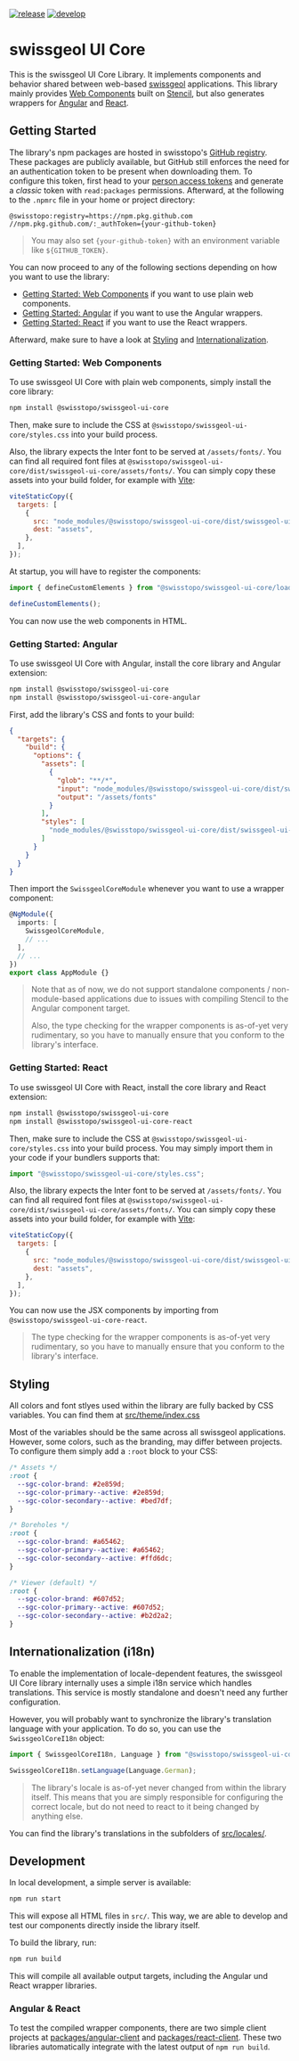 [![release](https://img.shields.io/github/actions/workflow/status/swisstopo/swissgeol-ui-core/publish.yml?branch=main&label=release)](https://github.com/swisstopo/swissgeol-ui-core/actions/workflows/publish.yml?query=branch%3Amain)
[![develop](https://img.shields.io/github/actions/workflow/status/swisstopo/swissgeol-ui-core/publish.yml?branch=develop&label=dev)](https://github.com/swisstopo/swissgeol-ui-core/actions/workflows/publish.yml?query=branch%3Adevelop)

# swissgeol UI Core

This is the swissgeol UI Core Library. It implements components and behavior shared between web-based [swissgeol](https://www.swissgeol.ch) applications.
This library mainly provides [Web Components](https://developer.mozilla.org/en-US/docs/Web/API/Web_components) built on [Stencil](https://stenciljs.com/),
but also generates wrappers for [Angular](https://angular.dev/) and [React](https://react.dev/).

## Getting Started

The library's npm packages are hosted in swisstopo's [GitHub registry](https://github.com/orgs/swisstopo/packages?ecosystem=npm).
These packages are publicly available, but GitHub still enforces the need for an authentication token to be present when downloading them.
To configure this token, first head to your [person access tokens](https://github.com/settings/tokens) and generate a _classic_ token with `read:packages` permissions.
Afterward, at the following to the `.npmrc` file in your home or project directory:

```
@swisstopo:registry=https://npm.pkg.github.com
//npm.pkg.github.com/:_authToken={your-github-token}
```

> You may also set `{your-github-token}` with an environment variable like `${GITHUB_TOKEN}`.

You can now proceed to any of the following sections depending on how you want to use the library:

- [Getting Started: Web Components](#getting-started-web-components) if you want to use plain web components.
- [Getting Started: Angular](#getting-started-angular) if you want to use the Angular wrappers.
- [Getting Started: React](#getting-started-react) if you want to use the React wrappers.

Afterward, make sure to have a look at [Styling](#styling) and [Internationalization](#internationalization-i18n).

### Getting Started: Web Components

To use swissgeol UI Core with plain web components, simply install the core library:

```bash
npm install @swisstopo/swissgeol-ui-core
```

Then, make sure to include the CSS at `@swisstopo/swissgeol-ui-core/styles.css` into your build process.

Also, the library expects the Inter font to be served at `/assets/fonts/`.
You can find all required font files at `@swisstopo/swissgeol-ui-core/dist/swissgeol-ui-core/assets/fonts/`.
You can simply copy these assets into your build folder, for example with [Vite](https://vite.dev/):

```js
viteStaticCopy({
  targets: [
    {
      src: "node_modules/@swisstopo/swissgeol-ui-core/dist/swissgeol-ui-core/assets/*",
      dest: "assets",
    },
  ],
});
```

At startup, you will have to register the components:

```js
import { defineCustomElements } from "@swisstopo/swissgeol-ui-core/loader";

defineCustomElements();
```

You can now use the web components in HTML.

### Getting Started: Angular

To use swissgeol UI Core with Angular, install the core library and Angular extension:

```bash
npm install @swisstopo/swissgeol-ui-core
npm install @swisstopo/swissgeol-ui-core-angular
```

First, add the library's CSS and fonts to your build:

```json
{
  "targets": {
    "build": {
      "options": {
        "assets": [
          {
            "glob": "**/*",
            "input": "node_modules/@swisstopo/swissgeol-ui-core/dist/swissgeol-ui-core/assets/fonts",
            "output": "/assets/fonts"
          }
        ],
        "styles": [
          "node_modules/@swisstopo/swissgeol-ui-core/dist/swissgeol-ui-core/swissgeol-ui-core.css"
        ]
      }
    }
  }
}
```

Then import the `SwissgeolCoreModule` whenever you want to use a wrapper component:

```ts
@NgModule({
  imports: [
    SwissgeolCoreModule,
    // ...
  ],
  // ...
})
export class AppModule {}
```

> Note that as of now, we do not support standalone components / non-module-based applications
> due to issues with compiling Stencil to the Angular component target.
>
> Also, the type checking for the wrapper components is as-of-yet very rudimentary,
> so you have to manually ensure that you conform to the library's interface.

### Getting Started: React

To use swissgeol UI Core with React, install the core library and React extension:

```bash
npm install @swisstopo/swissgeol-ui-core
npm install @swisstopo/swissgeol-ui-core-react
```

Then, make sure to include the CSS at `@swisstopo/swissgeol-ui-core/styles.css` into your build process.
You may simply import them in your code if your bundlers supports that:

```js
import "@swisstopo/swissgeol-ui-core/styles.css";
```

Also, the library expects the Inter font to be served at `/assets/fonts/`.
You can find all required font files at `@swisstopo/swissgeol-ui-core/dist/swissgeol-ui-core/assets/fonts/`.
You can simply copy these assets into your build folder, for example with [Vite](https://vite.dev/):

```js
viteStaticCopy({
  targets: [
    {
      src: "node_modules/@swisstopo/swissgeol-ui-core/dist/swissgeol-ui-core/assets/*",
      dest: "assets",
    },
  ],
});
```

You can now use the JSX components by importing from `@swisstopo/swissgeol-ui-core-react`.

> The type checking for the wrapper components is as-of-yet very rudimentary,
> so you have to manually ensure that you conform to the library's interface.

## Styling

All colors and font stlyes used within the library are fully backed by CSS variables.
You can find them at [src/theme/index.css](./src/theme/index.css)

Most of the variables should be the same across all swissgeol applications.
However, some colors, such as the branding, may differ between projects.
To configure them simply add a `:root` block to your CSS:

```css
/* Assets */
:root {
  --sgc-color-brand: #2e859d;
  --sgc-color-primary--active: #2e859d;
  --sgc-color-secondary--active: #bed7df;
}

/* Boreholes */
:root {
  --sgc-color-brand: #a65462;
  --sgc-color-primary--active: #a65462;
  --sgc-color-secondary--active: #ffd6dc;
}

/* Viewer (default) */
:root {
  --sgc-color-brand: #607d52;
  --sgc-color-primary--active: #607d52;
  --sgc-color-secondary--active: #b2d2a2;
}
```

## Internationalization (i18n)

To enable the implementation of locale-dependent features,
the swissgeol UI Core library internally uses a simple i18n service which handles translations.
This service is mostly standalone and doesn't need any further configuration.

However, you will probably want to synchronize the library's translation language with your application.
To do so, you can use the `SwissgeolCoreI18n` object:

```js
import { SwissgeolCoreI18n, Language } from "@swisstopo/swissgeol-ui-core";

SwissgeolCoreI18n.setLanguage(Language.German);
```

> The library's locale is as-of-yet never changed from within the library itself.
> This means that you are simply responsible for configuring the correct locale,
> but do not need to react to it being changed by anything else.

You can find the library's translations in the subfolders of [src/locales/](./src/locales).

## Development

In local development, a simple server is available:

```bash
npm run start
```

This will expose all HTML files in `src/`.
This way, we are able to develop and test our components directly inside the library itself.

To build the library, run:

```bash
npm run build
```

This will compile all available output targets, including the Angular und React wrapper libraries.

### Angular & React

To test the compiled wrapper components, there are two simple client projects at
[packages/angular-client](./packages/angular-client/) and [packages/react-client](./packages/react-client/).
These two libraries automatically integrate with the latest output of `npm run build`.
